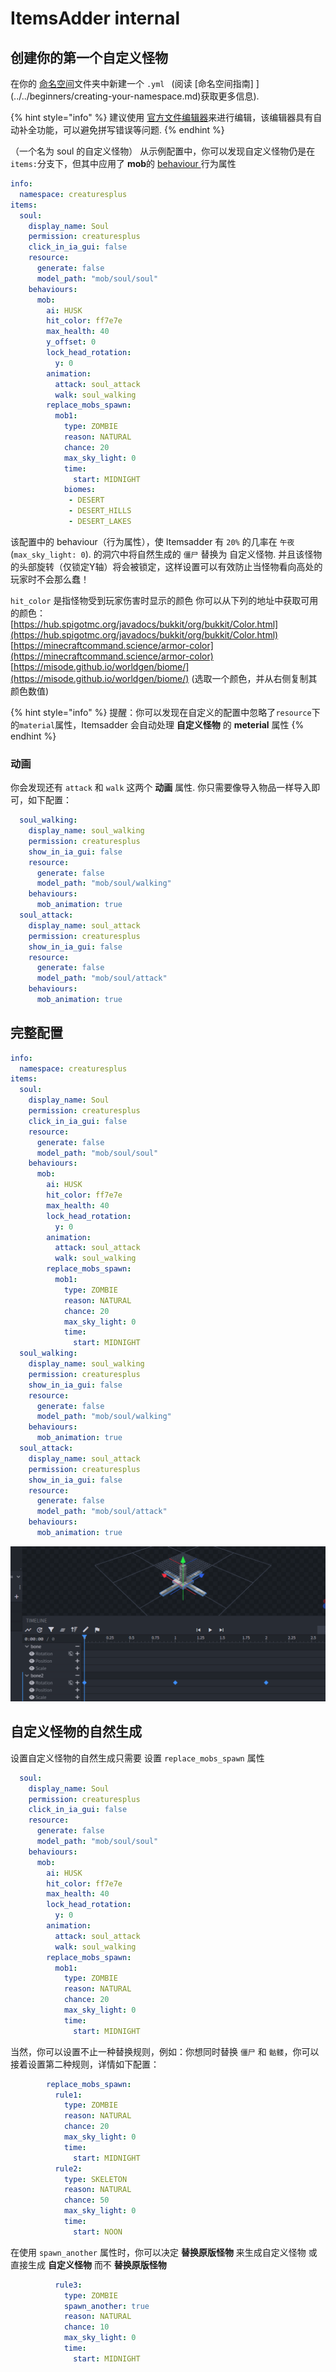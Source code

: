 # ItemsAdder internal

## 创建你的第一个自定义怪物

在你的 [命名空间](../../beginners/basic-concepts/namespace.md)文件夹中新建一个 `.yml ` \(阅读 [命名空间指南] ](../../beginners/creating-your-namespace.md)获取更多信息\).

{% hint style="info" %}
建议使用 [官方文件编辑器](../../../../files-editor.md)来进行编辑，该编辑器具有自动补全功能，可以避免拼写错误等问题.
{% endhint %}

（一个名为 soul 的自定义怪物） 
从示例配置中，你可以发现自定义怪物仍是在`items:`分支下，但其中应用了 **mob**的 [behaviour ](../item-properties/behaviours.md) 行为属性

```yaml
info:
  namespace: creaturesplus
items:
  soul:
    display_name: Soul
    permission: creaturesplus
    click_in_ia_gui: false
    resource:
      generate: false
      model_path: "mob/soul/soul"
    behaviours:
      mob:
        ai: HUSK
        hit_color: ff7e7e
        max_health: 40
        y_offset: 0
        lock_head_rotation:
          y: 0
        animation:
          attack: soul_attack
          walk: soul_walking
        replace_mobs_spawn:
          mob1:
            type: ZOMBIE
            reason: NATURAL
            chance: 20
            max_sky_light: 0
            time:
              start: MIDNIGHT
            biomes:
             - DESERT
             - DESERT_HILLS
             - DESERT_LAKES
```

该配置中的 behaviour（行为属性），使 Itemsadder 有 `20%` 的几率在 `午夜` \(`max_sky_light: 0`\). 的洞穴中将自然生成的 `僵尸` 替换为 自定义怪物.
并且该怪物的头部旋转（仅锁定Y轴）将会被锁定，这样设置可以有效防止当怪物看向高处的玩家时不会那么蠢！

`hit_color` 是指怪物受到玩家伤害时显示的颜色 
你可以从下列的地址中获取可用的颜色：
<br>
[https://hub.spigotmc.org/javadocs/bukkit/org/bukkit/Color.html](https://hub.spigotmc.org/javadocs/bukkit/org/bukkit/Color.html)  
[https://minecraftcommand.science/armor-color](https://minecraftcommand.science/armor-color)  
[https://misode.github.io/worldgen/biome/](https://misode.github.io/worldgen/biome/) \(选取一个颜色，并从右侧复制其颜色数值\)

{% hint style="info" %}
提醒：你可以发现在自定义的配置中忽略了`resource`下的`material`属性，Itemsadder 会自动处理 **自定义怪物** 的 **meterial** 属性
{% endhint %}

### 动画

你会发现还有 `attack` 和 `walk` 这两个 **动画** 属性.
你只需要像导入物品一样导入即可，如下配置：

```yaml
  soul_walking:
    display_name: soul_walking
    permission: creaturesplus
    show_in_ia_gui: false
    resource:
      generate: false
      model_path: "mob/soul/walking"
    behaviours:
      mob_animation: true
  soul_attack:
    display_name: soul_attack
    permission: creaturesplus
    show_in_ia_gui: false
    resource:
      generate: false
      model_path: "mob/soul/attack"
    behaviours:
      mob_animation: true
```

## 完整配置

```yaml
info:
  namespace: creaturesplus
items:
  soul:
    display_name: Soul
    permission: creaturesplus
    click_in_ia_gui: false
    resource:
      generate: false
      model_path: "mob/soul/soul"
    behaviours:
      mob:
        ai: HUSK
        hit_color: ff7e7e
        max_health: 40
        lock_head_rotation:
          y: 0
        animation:
          attack: soul_attack
          walk: soul_walking
        replace_mobs_spawn:
          mob1:
            type: ZOMBIE
            reason: NATURAL
            chance: 20
            max_sky_light: 0
            time:
              start: MIDNIGHT
  soul_walking:
    display_name: soul_walking
    permission: creaturesplus
    show_in_ia_gui: false
    resource:
      generate: false
      model_path: "mob/soul/walking"
    behaviours:
      mob_animation: true
  soul_attack:
    display_name: soul_attack
    permission: creaturesplus
    show_in_ia_gui: false
    resource:
      generate: false
      model_path: "mob/soul/attack"
    behaviours:
      mob_animation: true
```

![](../../../../.gitbook/assets/image%20%2816%29.png)

## 自定义怪物的自然生成

设置自定义怪物的自然生成只需要 设置 `replace_mobs_spawn` 属性

```yaml
  soul:
    display_name: Soul
    permission: creaturesplus
    click_in_ia_gui: false
    resource:
      generate: false
      model_path: "mob/soul/soul"
    behaviours:
      mob:
        ai: HUSK
        hit_color: ff7e7e
        max_health: 40
        lock_head_rotation:
          y: 0
        animation:
          attack: soul_attack
          walk: soul_walking
        replace_mobs_spawn:
          mob1:
            type: ZOMBIE
            reason: NATURAL
            chance: 20
            max_sky_light: 0
            time:
              start: MIDNIGHT
```

当然，你可以设置不止一种替换规则，例如：你想同时替换 `僵尸` 和 `骷髅`，你可以接着设置第二种规则，详情如下配置：

```yaml
        replace_mobs_spawn:
          rule1:
            type: ZOMBIE
            reason: NATURAL
            chance: 20
            max_sky_light: 0
            time:
              start: MIDNIGHT
          rule2:
            type: SKELETON
            reason: NATURAL
            chance: 50
            max_sky_light: 0
            time:
              start: NOON
```

在使用 `spawn_another` 属性时，你可以决定 **替换原版怪物** 来生成自定义怪物 或 直接生成 **自定义怪物** 而不 **替换原版怪物**

```yaml
          rule3:
            type: ZOMBIE
            spawn_another: true
            reason: NATURAL
            chance: 10
            max_sky_light: 0
            time:
              start: MIDNIGHT
```

